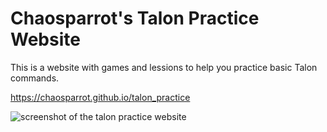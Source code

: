 # Chaosparrot's Talon Practice Website

This is a website with games and lessions to help you practice basic Talon commands.

https://chaosparrot.github.io/talon_practice

<img src="/img/resource_hub/talon_practice_homepage.png/"
     alt="screenshot of the talon practice website"
 />
